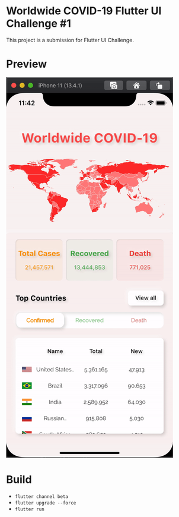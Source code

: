 # Worldwide COVID-19 Flutter UI Challenge #1

This project is a submission for Flutter UI Challenge.

# Preview

![](./screenshot.gif)

# Build
- `flutter channel beta`
- `flutter upgrade --force`
- `flutter run`
